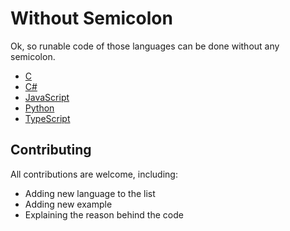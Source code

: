 # Without Semicolon

Ok, so runable code of those languages can be done without any semicolon.

- [C](./c)
- [C#](./csharp)
- [JavaScript](./javascript)
- [Python](./python)
- [TypeScript](./typescript)

## Contributing

All contributions are welcome, including:

- Adding new language to the list
- Adding new example
- Explaining the reason behind the code
